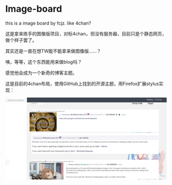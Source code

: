 # Image-board
this is a image board by fcjz. like 4chan?

这是拿来练手的图像版项目，对标4chan，但没有服务器，目前只是个静态网页，做个样子罢了。

其实还是一直在想TW能不能拿来做图像版……？

咦，等等，这个东西能用来做blog吗？

感觉他会成为一个新奇的博客主题。

这是目前的4chan布局，使用GitHub上找到的开源主题，用Firefox扩展stylus实现：

![4chan](https://github.com/fcjz/Image-board/blob/main/%E5%B1%8F%E5%B9%95%E6%88%AA%E5%9B%BE%202022-07-25%20161816.png)

